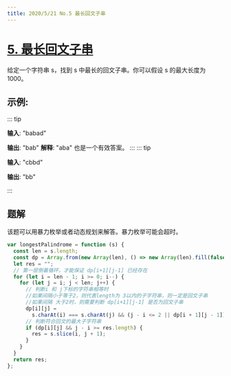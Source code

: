 ```yaml
---
title: 2020/5/21 No.5 最长回文子串
---
```


# [5. 最长回文子串](https://leetcode-cn.com/problems/longest-palindromic-substring/submissions/)

给定一个字符串 s，找到 s 中最长的回文子串。你可以假设 s 的最大长度为 1000。

## 示例:

::: tip

**输入**: "babad"

**输出**: "bab"
**解释**: "aba" 也是一个有效答案。
:::
::: tip

**输入**: "cbbd"

**输出**: "bb"

:::

## 题解

该题可以用暴力枚举或者动态规划来解答。暴力枚举可能会超时。

```js
var longestPalindrome = function (s) {
  const len = s.length;
  const dp = Array.from(new Array(len), () => new Array(len).fill(false));
  let res = "";
  // 第一层倒着循环，才能保证 dp[i+1][j-1] 已经存在
  for (let i = len - 1; i >= 0; i--) {
    for (let j = i; j < len; j++) {
      // 判断i 和 j下标的字符串相等时
      //如果间隔小于等于2，则代表length为 3以内的子字符串，则一定是回文子串
      //如果间隔 大于2时，则需要判断 dp[i+1][j-1] 是否为回文子串
      dp[i][j] =
        s.charAt(i) === s.charAt(j) && (j - i <= 2 || dp[i + 1][j - 1]);
      // 判断符合回文的最大子字符串
      if (dp[i][j] && j - i >= res.length) {
        res = s.slice(i, j + 1);
      }
    }
  }
  return res;
};
```
